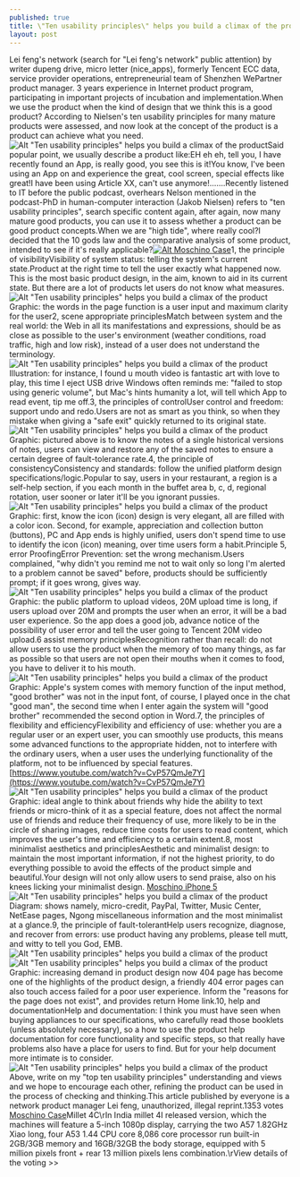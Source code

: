 ```yaml
---
published: true
title: \"Ten usability principles\" helps you build a climax of the product
layout: post
---
```

Lei feng\'s network (search for \"Lei feng\'s network\" public attention) by writer dupeng drive, micro letter (nice_apps), formerly Tencent ECC data, service provider operations, entrepreneurial team of Shenzhen WePartner product manager. 3 years experience in Internet product program, participating in important projects of incubation and implementation.When we use the product when the kind of design that we think this is a good product? According to Nielsen\'s ten usability principles for many mature products were assessed, and now look at the concept of the product is a product can achieve what you need.![Alt \"Ten usability principles\" helps you build a climax of the product](https://c2.staticflickr.com/8/7641/27376880341_cdc9b707f0.jpg)Said popular point, we usually describe a product like:EH eh eh, tell you, I have recently found an App, is really good, you see this is it!You know, I\'ve been using an App on and experience the great, cool screen, special effects like great!I have been using Article XX, can\'t use anymore!…….Recently listened to IT before the public podcast, overhears Nelson mentioned in the podcast-PhD in human-computer interaction (Jakob Nielsen) refers to \"ten usability principles\", search specific content again, after again, now many mature good products, you can use it to assess whether a product can be good product concepts.When we are \"high tide\", where really cool?I decided that the 10 gods law and the comparative analysis of some product, intended to see if it\'s really applicable?[![Alt Moschino Case](http://www.nodcase.com/images/large/iphone5/moschino_ip3965_lrg.jpg)](http://www.nodcase.com/moschino-iphone-5s-case-spongebob-squarepants-p-3738.html)1, the principle of visibilityVisibility of system status: telling the system\'s current state.Product at the right time to tell the user exactly what happened now. This is the most basic product design, in the aim, known to aid in its current state. But there are a lot of products let users do not know what measures.![Alt \"Ten usability principles\" helps you build a climax of the product](https://c2.staticflickr.com/8/7393/27414345566_b36729b98d_b.jpg)Graphic: the words in the page function is a user input and maximum clarity for the user2, scene appropriate principlesMatch between system and the real world: the Web in all its manifestations and expressions, should be as close as possible to the user\'s environment (weather conditions, road traffic, high and low risk), instead of a user does not understand the terminology.![Alt \"Ten usability principles\" helps you build a climax of the product](https://c2.staticflickr.com/8/7555/27349210202_1f71282f11_b.jpg)Illustration: for instance, I found u mouth video is fantastic art with love to play, this time I eject USB drive Windows often reminds me: \"failed to stop using generic volume\", but Mac\'s hints humanity a lot, will tell which App to read event, tip me off.3, the principles of controlUser control and freedom: support undo and redo.Users are not as smart as you think, so when they mistake when giving a \"safe exit\" quickly returned to its original state.![Alt \"Ten usability principles\" helps you build a climax of the product](https://c2.staticflickr.com/8/7343/26839230934_ace37dc972_b.jpg)Graphic: pictured above is to know the notes of a single historical versions of notes, users can view and restore any of the saved notes to ensure a certain degree of fault-tolerance rate.4, the principle of consistencyConsistency and standards: follow the unified platform design specifications/logic.Popular to say, users in your restaurant, a region is a self-help section, if you each month in the buffet area b, c, d, regional rotation, user sooner or later it\'ll be you ignorant pussies.![Alt \"Ten usability principles\" helps you build a climax of the product](https://c2.staticflickr.com/8/7316/27171952100_985e59ee7e_b.jpg)Graphic: first, know the icon (icon) design is very elegant, all are filled with a color icon. Second, for example, appreciation and collection button (buttons), PC and App ends is highly unified, users don\'t spend time to use to identify the icon (icon) meaning, over time users form a habit.Principle 5, error ProofingError Prevention: set the wrong mechanism.Users complained, \"why didn\'t you remind me not to wait only so long I\'m alerted to a problem cannot be saved\" before, products should be sufficiently prompt; if it goes wrong, gives way.![Alt \"Ten usability principles\" helps you build a climax of the product](https://c2.staticflickr.com/8/7796/27171957140_2f177d9852_b.jpg)Graphic: the public platform to upload videos, 20M upload time is long, if users upload over 20M and prompts the user when an error, it will be a bad user experience. So the app does a good job, advance notice of the possibility of user error and tell the user going to Tencent 20M video upload.6 assist memory principlesRecognition rather than recall: do not allow users to use the product when the memory of too many things, as far as possible so that users are not open their mouths when it comes to food, you have to deliver it to his mouth.![Alt \"Ten usability principles\" helps you build a climax of the product](https://c2.staticflickr.com/8/7727/27414371806_de451d163b_b.jpg)Graphic: Apple\'s system comes with memory function of the input method, \"good brother\" was not in the input font, of course, I played once in the chat \"good man\", the second time when I enter again the system will \"good brother\" recommended the second option in Word.7, the principles of flexibility and efficiencyFlexibility and efficiency of use: whether you are a regular user or an expert user, you can smoothly use products, this means some advanced functions to the appropriate hidden, not to interfere with the ordinary users, when a user uses the underlying functionality of the platform, not to be influenced by special features. [https://www.youtube.com/watch?v=CvP57QmJe7Y](https://www.youtube.com/watch?v=CvP57QmJe7Y) ![Alt \"Ten usability principles\" helps you build a climax of the product](https://c2.staticflickr.com/8/7738/27376910881_a9252e67b7_b.jpg)Graphic: ideal angle to think about friends why hide the ability to text friends or micro-think of it as a special feature, does not affect the normal use of friends and reduce their frequency of use, more likely to be in the circle of sharing images, reduce time costs for users to read content, which improves the user\'s time and efficiency to a certain extent.8, most minimalist aesthetics and principlesAesthetic and minimalist design: to maintain the most important information, if not the highest priority, to do everything possible to avoid the effects of the product simple and beautiful.Your design will not only allow users to send praise, also on his knees licking your minimalist design. [Moschino iPhone 5](http://www.udotrip.com/miragii-elegant-yet-intelligent-fashion-necklace-style/)![Alt \"Ten usability principles\" helps you build a climax of the product](https://c2.staticflickr.com/8/7679/27376914971_e2057890ef_b.jpg)Diagram: shows namely, micro-credit, PayPal, Twitter, Music Center, NetEase pages, Ngong miscellaneous information and the most minimalist at a glance.9, the principle of fault-tolerantHelp users recognize, diagnose, and recover from errors: use product having any problems, please tell mutt, and witty to tell you God, EMB.![Alt \"Ten usability principles\" helps you build a climax of the product](https://c2.staticflickr.com/8/7115/27448596025_7cd8ea4442_b.jpg)![Alt \"Ten usability principles\" helps you build a climax of the product](https://c2.staticflickr.com/8/7390/27171979040_c2f275e9c2_b.jpg)Graphic: increasing demand in product design now 404 page has become one of the highlights of the product design, a friendly 404 error pages can also touch access failed for a poor user experience. Inform the \"reasons for the page does not exist\", and provides return Home link.10, help and documentationHelp and documentation: I think you must have seen when buying appliances to our specifications, who carefully read those booklets (unless absolutely necessary), so a how to use the product help documentation for core functionality and specific steps, so that really have problems also have a place for users to find. But for your help document more intimate is to consider.![Alt \"Ten usability principles\" helps you build a climax of the product](https://c2.staticflickr.com/8/7241/27171985750_703a758bab_b.jpg)Above, write on my \"top ten usability principles\" understanding and views and we hope to encourage each other, refining the product can be used in the process of checking and thinking.This article published by everyone is a network product manager Lei feng, unauthorized, illegal reprint.1353 votes [Moschino Case](http://www.nodcase.com/moschino-iphone-5s-case-spongebob-squarepants-p-3738.html)Millet 4C\rIn India millet 4I released version, which the machines will feature a 5-inch 1080p display, carrying the two A57 1.82GHz Xiao long, four A53 1.44 CPU core 8,086 core processor run built-in 2GB/3GB memory and 16GB/32GB the body storage, equipped with 5 million pixels front + rear 13 million pixels lens combination.\rView details of the voting >>